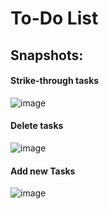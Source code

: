 # To-Do List
## Snapshots:
#### Strike-through tasks
![image](https://user-images.githubusercontent.com/90545403/199651734-f2ff6f44-6bc7-47a7-9d5c-ad6bf03cc522.png)

#### Delete tasks
![image](https://user-images.githubusercontent.com/90545403/199651826-0d857de4-637a-4f1c-a8dc-d25be864d717.png)

#### Add new Tasks
![image](https://user-images.githubusercontent.com/90545403/199651892-c0c6c6bb-f95c-48cc-bfc7-db713e129234.png)

